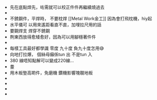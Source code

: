 - 先在底點焊先，咗需就可以校正件件再繼續燒過去
-
- 不銹鋼件，平焊時， 不要枕焊 [[Metal Work金工]] 因為會打飛枕機，hiy起
- 水平儀可 以用來遙距看直不直，加埋拉尺用的話
- 要鋼焊支 焊穿不銹鋼
- 𠝹東西放得愈矮愈好，因為可以用腳穩著件件
-
- 每樣工具最好都學識 零度 九十度 負九十度怎用😅
- 向地打拉爆， 個絲母癲係tun 出 不是tun 入
- 380 線唔知點解可以變成220線…
- 耋
- 用木板墊高啲件，免磨機 鑽機影響塊靚地板
-
-
-
-
